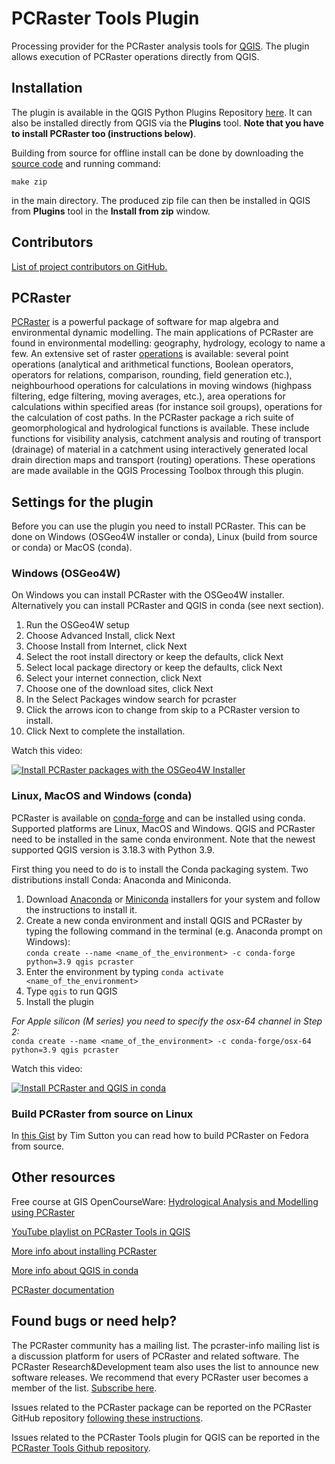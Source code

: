 # PCRaster Tools Plugin

Processing provider for the PCRaster analysis tools for [QGIS](https://www.qgis.org/en/site/). The plugin allows execution of PCRaster operations directly from QGIS.

## Installation

The plugin is available in the QGIS Python Plugins Repository [here](https://plugins.qgis.org/plugins/pcraster_tools/). It can also be installed directly from QGIS via the **Plugins** tool. **Note that you have to install PCRaster too (instructions below)**.

Building from source for offline install can be done by downloading the [source code](https://github.com/jvdkwast/qgis-processing-pcraster) and running command:
```
make zip
```
in the main directory. The produced zip file can then be installed in QGIS from **Plugins** tool in the **Install from zip** window.

## Contributors

[List of project contributors on GitHub.](https://github.com/jvdkwast/qgis-processing-pcraster/graphs/contributors)

## PCRaster

[PCRaster](https://pcraster.geo.uu.nl/) is a powerful package of software for map algebra and environmental dynamic modelling. The main applications of PCRaster are found in environmental modelling: geography, hydrology, ecology to name a few. An extensive set of raster [operations](https://pcraster.geo.uu.nl/pcraster/4.3.1/documentation/pcraster_manual/sphinx/index.html#operations-python-and-pcrcalc) is available: several point operations (analytical and arithmetical functions, Boolean operators, operators for relations, comparison, rounding, field generation etc.), neighbourhood operations for calculations in moving windows (highpass filtering, edge filtering, moving averages, etc.), area operations for calculations within specified areas (for instance soil groups), operations for the calculation of cost paths. In the PCRaster package a rich suite of geomorphological and hydrological functions is available. These include functions for visibility analysis, catchment analysis and routing of transport (drainage) of material in a catchment using interactively generated local drain direction maps and transport (routing) operations. These operations are made available in the QGIS Processing Toolbox through this plugin.

## Settings for the plugin

Before you can use the plugin you need to install PCRaster. This can be done on Windows (OSGeo4W installer or conda), Linux (build from source or conda) or MacOS (conda).

### Windows (OSGeo4W)

On Windows you can install PCRaster with the OSGeo4W installer. Alternatively you can install PCRaster and QGIS in conda (see next section).

1. Run the OSGeo4W setup
2. Choose Advanced Install, click Next
3. Choose Install from Internet, click Next
4. Select the root install directory or keep the defaults, click Next
5. Select local package directory or keep the defaults, click Next
6. Select your internet connection, click Next
7. Choose one of the download sites, click Next
8. In the Select Packages window search for pcraster
9. Click the arrows icon to change from skip to a PCRaster version to install. 
10. Click Next to complete the installation.

Watch this video:

[![Install PCRaster packages with the OSGeo4W Installer](https://user-images.githubusercontent.com/1172662/148247643-40c2d8ed-9823-43ac-ad9a-9f3d9a512fad.jpg)](https://youtu.be/pja_EX0tVZA "Install PCRaster packages with the OSGeo4W Installer")

### Linux, MacOS and Windows (conda)

PCRaster is available on [conda-forge](https://conda-forge.org/feedstock-outputs/index.html) and can be installed using conda. Supported platforms are Linux, MacOS and Windows. QGIS and PCRaster need to be installed in the same conda environment. Note that the newest supported QGIS version is 3.18.3 with Python 3.9.

First thing you need to do is to install the Conda packaging system. Two distributions install Conda: Anaconda and Miniconda.

1. Download [Anaconda](https://www.anaconda.com/distribution/) or [Miniconda](https://docs.conda.io/en/latest/miniconda.html) installers for your system and follow the instructions to install it.
2. Create a new conda environment and install QGIS and PCRaster by typing the following command in the terminal (e.g. Anaconda prompt on Windows): <br>`conda create --name <name_of_the_environment> -c conda-forge python=3.9 qgis pcraster`
4. Enter the environment by typing `conda activate <name_of_the_environment>`
5. Type `qgis` to run QGIS
6. Install the plugin

_For Apple silicon (M series) you need to specify the osx-64 channel in Step 2:_ <br>`conda create --name <name_of_the_environment> -c conda-forge/osx-64 python=3.9 qgis pcraster`

Watch this video:

[![Install PCRaster and QGIS in conda](https://user-images.githubusercontent.com/1172662/148248750-d0f4adf0-67fb-4bcb-a524-b8ad518c0c30.png)](https://youtu.be/RaFrXzw7IvI "Install PCRaster and QGIS in conda")


### Build PCRaster from source on Linux

In [this Gist](https://gist.github.com/timlinux/5824f0e3d75f2fc43267e5c058602cde#file-buildingpcrasteronfedora-md) by Tim Sutton you can read how to build PCRaster on Fedora from source.

## Other resources

Free course at GIS OpenCourseWare: [Hydrological Analysis and Modelling using PCRaster](https://courses.gisopencourseware.org/course/view.php?id=48)

[YouTube playlist on PCRaster Tools in QGIS](https://youtube.com/playlist?list=PLeuKJkIxCDj2xbV45C45wz3N89FvmTuSu)

[More info about installing PCRaster](https://pcraster.geo.uu.nl/pcraster/latest/documentation/pcraster_project/install.html)

[More info about QGIS in conda](https://gisunchained.wordpress.com/2019/05/29/using-qgis-from-conda/)

[PCRaster documentation](https://pcraster.geo.uu.nl/pcraster/latest/documentation)

## Found bugs or need help?

The PCRaster community has a mailing list. The pcraster-info mailing list is a discussion platform for users of PCRaster and related software. The PCRaster Research&Development team also uses the list to announce new software releases. We recommend that every PCRaster user becomes a member of the list. [Subscribe here](https://pcraster.geo.uu.nl/support/questions/).

Issues related to the PCRaster package can be reported on the PCRaster GitHub repository [following these instructions](https://pcraster.geo.uu.nl/support/report-a-bug/).

Issues related to the PCRaster Tools plugin for QGIS can be reported in the [PCRaster Tools Github repository](https://github.com/jvdkwast/qgis-processing-pcraster/issues).





